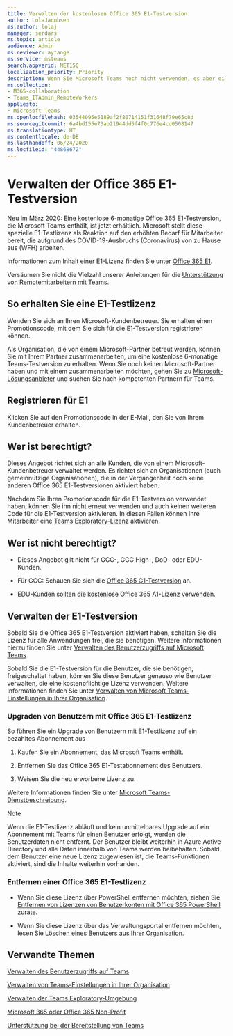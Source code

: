 ```yaml
---
title: Verwalten der kostenlosen Office 365 E1-Testversion
author: LolaJacobsen
ms.author: lolaj
manager: serdars
ms.topic: article
audience: Admin
ms.reviewer: aytange
ms.service: msteams
search.appverid: MET150
localization_priority: Priority
description: Wenn Sie Microsoft Teams noch nicht verwenden, es aber eilig benötigen, stellen Sie Ihren Benutzern, die als Reaktion auf den Ausbruch von COVID-19 (Coronavirus) remote oder von zu Hause aus arbeiten müssen (WFH), die Office 365 E1-Testversion bereit.
ms.collection:
- M365-collaboration
- Teams_ITAdmin_RemoteWorkers
appliesto:
- Microsoft Teams
ms.openlocfilehash: 03544095e5189af2f80714151f31648f79e65c8d
ms.sourcegitcommit: 6a4bd155e73ab21944dd5f4f0c776e4cd0508147
ms.translationtype: HT
ms.contentlocale: de-DE
ms.lasthandoff: 06/24/2020
ms.locfileid: "44868672"
---
```

<a name="manage-the-office-365-e1-trial"></a>Verwalten der Office 365 E1-Testversion
==============================

Neu im März 2020: Eine kostenlose 6-monatige Office 365 E1-Testversion, die Microsoft Teams enthält, ist jetzt erhältlich. Microsoft stellt diese spezielle E1-Testlizenz als Reaktion auf den erhöhten Bedarf für Mitarbeiter bereit, die aufgrund des COVID-19-Ausbruchs (Coronavirus) von zu Hause aus (WFH) arbeiten. 

Informationen zum Inhalt einer E1-Lizenz finden Sie unter [Office 365 E1](https://www.microsoft.com/microsoft-365/business/office-365-enterprise-e1-business-software).

Versäumen Sie nicht die Vielzahl unserer Anleitungen für die [Unterstützung von Remotemitarbeitern mit Teams](support-remote-work-with-teams.md). 

## <a name="how-to-get-an-e1-trial-license"></a>So erhalten Sie eine E1-Testlizenz

Wenden Sie sich an Ihren Microsoft-Kundenbetreuer. Sie erhalten einen Promotionscode, mit dem Sie sich für die E1-Testversion registrieren können. 

Als Organisation, die von einem Microsoft-Partner betreut werden, können Sie mit Ihrem Partner zusammenarbeiten, um eine kostenlose 6-monatige Teams-Testversion zu erhalten. Wenn Sie noch keinen Microsoft-Partner haben und mit einem zusammenarbeiten möchten, gehen Sie zu [Microsoft-Lösungsanbieter](https://www.microsoft.com/solution-providers/home) und suchen Sie nach kompetenten Partnern für Teams.


## <a name="how-to-sign-up-for-e1"></a>Registrieren für E1

Klicken Sie auf den Promotionscode in der E-Mail, den Sie von Ihrem Kundenbetreuer erhalten. 


## <a name="whos-eligible"></a>Wer ist berechtigt?

Dieses Angebot richtet sich an alle Kunden, die von einem Microsoft-Kundenbetreuer verwaltet werden. Es richtet sich an Organisationen (auch gemeinnützige Organisationen), die in der Vergangenheit noch keine anderen Office 365 E1-Testversionen aktiviert haben. 

Nachdem Sie Ihren Promotionscode für die E1-Testversion verwendet haben, können Sie ihn nicht erneut verwenden und auch keinen weiteren Code für die E1-Testversion aktivieren. In diesen Fällen können Ihre Mitarbeiter eine [Teams Exploratory-Lizenz](teams-exploratory.md) aktivieren.

## <a name="who-isnt-eligible"></a>Wer ist nicht berechtigt?

- Dieses Angebot gilt nicht für GCC-, GCC High-, DoD- oder EDU-Kunden. 

- Für GCC: Schauen Sie sich die [Office 365 G1-Testversion](g1-trial-license.md) an. 

- EDU-Kunden sollten die kostenlose Office 365 A1-Lizenz verwenden.

## <a name="manage-the-e1-trial"></a>Verwalten der E1-Testversion

Sobald Sie die Office 365 E1-Testversion aktiviert haben, schalten Sie die Lizenz für alle Anwendungen frei, die sie benötigen. Weitere Informationen hierzu finden Sie unter [Verwalten des Benutzerzugriffs auf Microsoft Teams](user-access.md).


Sobald Sie die E1-Testversion für die Benutzer, die sie benötigen, freigeschaltet haben, können Sie diese Benutzer genauso wie Benutzer verwalten, die eine kostenpflichtige Lizenz verwenden. Weitere Informationen finden Sie unter [Verwalten von Microsoft Teams-Einstellungen in Ihrer Organisation](enable-features-office-365.md).



### <a name="upgrade-users-from-the-office-365-e1-trial-license"></a>Upgraden von Benutzern mit Office 365 E1-Testlizenz

So führen Sie ein Upgrade von Benutzern mit E1-Testlizenz auf ein bezahltes Abonnement aus

1. Kaufen Sie ein Abonnement, das Microsoft Teams enthält.

2. Entfernen Sie das Office 365 E1-Testabonnement des Benutzers.

3. Weisen Sie die neu erworbene Lizenz zu.

Weitere Informationen finden Sie unter [Microsoft Teams-Dienstbeschreibung](https://docs.microsoft.com/office365/servicedescriptions/teams-service-description).

> [!NOTE]
> Wenn die E1-Testlizenz abläuft und kein unmittelbares Upgrade auf ein Abonnement mit Teams für einen Benutzer erfolgt, werden die Benutzerdaten nicht entfernt. Der Benutzer bleibt weiterhin in Azure Active Directory und alle Daten innerhalb von Teams werden beibehalten. Sobald dem Benutzer eine neue Lizenz zugewiesen ist, die Teams-Funktionen aktiviert, sind die Inhalte weiterhin vorhanden. 

### <a name="remove-an-office-365-e1-trial-license"></a>Entfernen einer Office 365 E1-Testlizenz

- Wenn Sie diese Lizenz über PowerShell entfernen möchten, ziehen Sie [Entfernen von Lizenzen von Benutzerkonten mit Office 365 PowerShell](https://docs.microsoft.com/office365/enterprise/powershell/remove-licenses-from-user-accounts-with-office-365-powershell) zurate.

- Wenn Sie diese Lizenz über das Verwaltungsportal entfernen möchten, lesen Sie [Löschen eines Benutzers aus Ihrer Organisation](https://docs.microsoft.com/microsoft-365/admin/add-users/delete-a-user).

## <a name="related-topics"></a>Verwandte Themen

[Verwalten des Benutzerzugriffs auf Teams](user-access.md)

[Verwalten von Teams-Einstellungen in Ihrer Organisation](enable-features-office-365.md)

[Verwalten der Teams Exploratory-Umgebung](teams-exploratory.md)

[Microsoft 365 oder Office 365 Non-Profit](https://www.microsoft.com/microsoft-365/nonprofit/office-365-nonprofit)

[Unterstützung bei der Bereitstellung von Teams](https://go.microsoft.com/fwlink/?linkid=780698)
